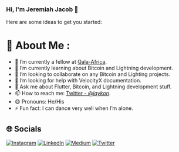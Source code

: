 ### Hi, I'm Jeremiah Jacob 👋

Here are some ideas to get you started:

# 💫 About Me :
- 🔭 I’m currently a fellow at [Qala-Africa](https://qala.dev/).
- 🌱 I’m currently learning about Bitcoin and Lightning development.
- 👯 I’m looking to collaborate on any Bitcoin and Lighting projects.
- 🤔 I’m looking for help with VelocityX documentation.
- 💬 Ask me about Flutter, Bitcoin, and Lightning development stuff.
- 📫 How to reach me: [Twitter - @_jaykon_](https://twitter.com/_jaykon_).
- 😄 Pronouns: He/His
- ⚡ Fun fact: I can dance very well when I’m alone.

## 🌐 Socials
[![Instagram](https://img.shields.io/badge/Instagram-%23E4405F.svg?logo=Instagram&logoColor=white)](https://instagram.com/jaykon) [![LinkedIn](https://img.shields.io/badge/LinkedIn-%230077B5.svg?logo=linkedin&logoColor=white)](https://linkedin.com/in/jaykon) [![Medium](https://img.shields.io/badge/Medium-12100E?logo=medium&logoColor=white)](https://medium.com/@jaykon) [![Twitter](https://img.shields.io/badge/Twitter-%231DA1F2.svg?logo=Twitter&logoColor=white)](https://twitter.com/_jaykon_)

